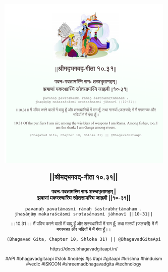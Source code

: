 <img src="../../asset/BG_10_31.png"/>
<center><h2>||श्रीमद्‍भगवद्‍-गीता १०.३१||</h2>
<h3>पवनः पवतामस्मि रामः शस्त्रभृतामहम् |<br/>झषाणां मकरश्चास्मि स्रोतसामस्मि जाह्नवी ||१०-३१||</h3>
<pre>pavanaḥ pavatāmasmi rāmaḥ śastrabhṛtāmaham .<br/>jhaṣāṇāṃ makaraścāsmi srotasāmasmi jāhnavī ||10-31||</pre>
<p>।।10.31।। मैं पवित्र करने वालों में वायु हूँ और शस्त्रधारियों में राम हूँ; तथा मत्स्यों (जलचरों) में मैं मगरमच्छ और नदियों में मैं गंगा हूँ।।</p>
<pre>(Bhagavad Gita, Chapter 10, Shloka 31) || @BhagavadGitaApi</pre><p>https://docs.bhagavadgitaapi.in/</p><p>#API #bhagavadgitaapi #slok #nodejs #js #api #gitaapi #krishna #hinduism #vedic #ISKCON #shreemadbhagavadgita #technology</p></center>